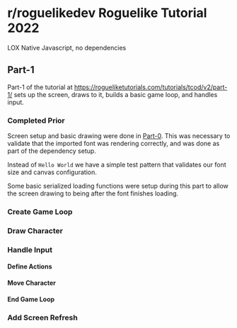 # r/roguelikedev Roguelike Tutorial 2022
LOX
Native Javascript, no dependencies

##  Part-1
Part-1 of the tutorial at https://rogueliketutorials.com/tutorials/tcod/v2/part-1/ sets up the screen, draws to it, builds a basic game loop, and handles input.

### Completed Prior
Screen setup and basic drawing were done in [Part-0](https://mootootwo.github.io/lox/part-0).  This was necessary to validate that the imported font was rendering correctly, and was done as part of the dependency setup.

Instead of `Hello World` we have a simple test pattern that validates our font size and canvas configuration.

Some basic serialized loading functions were setup during this part to allow the screen drawing to being after the font finishes loading.

### Create Game Loop

### Draw Character

### Handle Input

#### Define Actions

#### Move Character

#### End Game Loop

### Add Screen Refresh
